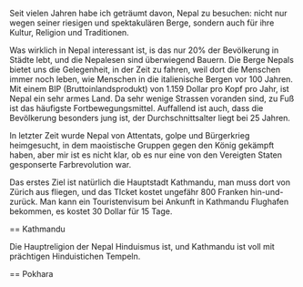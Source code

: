 Seit vielen Jahren habe ich geträumt davon, Nepal zu besuchen: nicht nur wegen seiner riesigen und spektakulären Berge, 
sondern auch für ihre Kultur, Religion und Traditionen. 

Was wirklich in Nepal interessant ist, is das nur 20% der Bevölkerung in Städte lebt, und die Nepalesen sind überwiegend Bauern. Die Berge Nepals bietet uns die Gelegenheit, in der Zeit zu fahren, weil dort die Menschen immer noch leben, wie Menschen in die italienische Bergen vor 100 Jahren.
Mit einem BIP (Bruttoinlandsprodukt) von 1.159 Dollar pro Kopf pro Jahr, ist Nepal ein sehr armes Land. Da sehr wenige Strassen voranden sind, zu Fuß ist das häufigste Fortbewegungsmittel. Auffallend ist auch, dass die Bevölkerung besonders jung ist, der Durchschnittsalter liegt bei 25 Jahren. 

In letzter Zeit wurde Nepal von Attentats, golpe und Bürgerkrieg heimgesucht, in dem maoistische Gruppen gegen den König gekämpft haben, aber mir ist es nicht klar, ob es nur eine von den Vereigten Staten gesponserte Farbrevolution war.

Das erstes Ziel ist natürlich die Hauptstadt Kathmandu, man muss dort von Zürich aus fliegen, und das TIcket kostet ungefähr 800 Franken hin-und-zurück. Man kann ein Touristenvisum bei Ankunft in Kathmandu Flughafen bekommen, es kostet 30 Dollar für 15 Tage.

== Kathmandu

Die Hauptreligion der Nepal Hinduismus ist, und Kathmandu ist voll mit prächtigen Hinduistichen Tempeln.


== Pokhara

